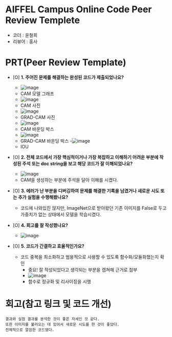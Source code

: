 # AIFFEL Campus Online Code Peer Review Templete
- 코더 : 윤철희
- 리뷰어 : 홍사


# PRT(Peer Review Template)
- [O]  **1. 주어진 문제를 해결하는 완성된 코드가 제출되었나요?**
    - ![image](https://github.com/user-attachments/assets/e0fd2f0c-fa5c-4edd-ba56-8b3e92eac3d0)
    - CAM 모델 그래프
    - ![image](https://github.com/user-attachments/assets/e300e2b5-6e92-4b88-92e7-bce2bb4b5be5)
    - CAM 사진
    - ![image](https://github.com/user-attachments/assets/0ef709d8-9df8-4595-b157-bc6b5aa742bc)
    - GRAD-CAM 사진
    - ![image](https://github.com/user-attachments/assets/eb3e2c12-1bbc-42b1-9540-11079e0cca04)
    - CAM 바운딩 박스
    - ![image](https://github.com/user-attachments/assets/fa58fae3-2ab1-449c-80b8-7ae46e712a8b)
    - GRAD-CAM 바운딩 박스
    -![image](https://github.com/user-attachments/assets/0d03c4a9-43c9-4c9e-b780-597c50b068e1)
    - IOU

- [O]  **2. 전체 코드에서 가장 핵심적이거나 가장 복잡하고 이해하기 어려운 부분에 작성된 
주석 또는 doc string을 보고 해당 코드가 잘 이해되었나요?**
    - ![image](https://github.com/user-attachments/assets/4524f02d-9056-43d0-8fed-8a2655618e50)
    - CAM을 생성하는 부분에 주석을 달아 이해를 시켰다.

- [O]  **3. 에러가 난 부분을 디버깅하여 문제를 해결한 기록을 남겼거나
새로운 시도 또는 추가 실험을 수행해봤나요?**
    - 코드에 나와있진 않지만, ImageNet으로 받아왔던 기존 이미지를 False로 두고 가중치가 없는 상태에서 모델을 학습시켰다.

- [O]  **4. 회고를 잘 작성했나요?**
    - ![image](https://github.com/user-attachments/assets/c75f407c-5540-49ca-ab8c-2157fdd88fe9)


- [O]  **5. 코드가 간결하고 효율적인가요?**
    - 코드 중복을 최소화하고 범용적으로 사용할 수 있도록 함수화/모듈화했는지 확인
        - 중요! 잘 작성되었다고 생각되는 부분을 캡쳐해 근거로 첨부
        - ![image](https://github.com/user-attachments/assets/5a7554eb-3124-4749-adf8-dfe4bd69f675)
        - 함수로 정규화 및 리사이징을 시행


# 회고(참고 링크 및 코드 개선)
```
결과와 실험 결과를 분석한 것이 좋은 자세인 것 같다.
또한 이미지를 불러오는 데 있어서 새로운 시도를 한 것이 좋았다.
전체적으로 깔끔한 코드였다.
```
